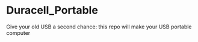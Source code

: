 # Duracell_Portable
Give your old USB a second chance: this repo will make your USB portable computer
